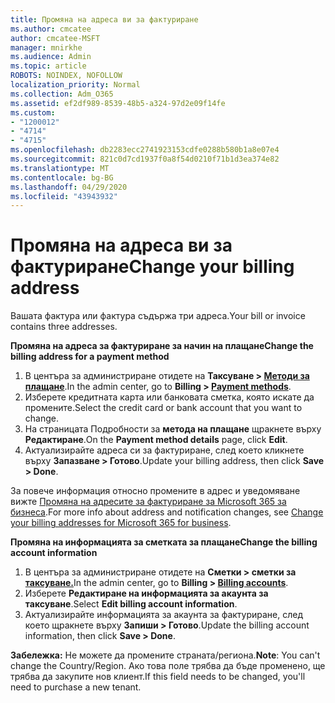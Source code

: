 ```yaml
---
title: Промяна на адреса ви за фактуриране
ms.author: cmcatee
author: cmcatee-MSFT
manager: mnirkhe
ms.audience: Admin
ms.topic: article
ROBOTS: NOINDEX, NOFOLLOW
localization_priority: Normal
ms.collection: Adm_O365
ms.assetid: ef2df989-8539-48b5-a324-97d2e09f14fe
ms.custom:
- "1200012"
- "4714"
- "4715"
ms.openlocfilehash: db2283ecc2741923153cdfe0288b580b1a8e07e4
ms.sourcegitcommit: 821c0d7cd1937f0a8f54d0210f71b1d3ea374e82
ms.translationtype: MT
ms.contentlocale: bg-BG
ms.lasthandoff: 04/29/2020
ms.locfileid: "43943932"
---
```

# <a name="change-your-billing-address"></a><span data-ttu-id="815d4-102">Промяна на адреса ви за фактуриране</span><span class="sxs-lookup"><span data-stu-id="815d4-102">Change your billing address</span></span>

<span data-ttu-id="815d4-103">Вашата фактура или фактура съдържа три адреса.</span><span class="sxs-lookup"><span data-stu-id="815d4-103">Your bill or invoice contains three addresses.</span></span>

<span data-ttu-id="815d4-104">**Промяна на адреса за фактуриране за начин на плащане**</span><span class="sxs-lookup"><span data-stu-id="815d4-104">**Change the billing address for a payment method**</span></span>

1. <span data-ttu-id="815d4-105">В центъра за администриране отидете на **Таксуване > [Методи за плащане](https://go.microsoft.com/fwlink/p/?linkid=2018806)**.</span><span class="sxs-lookup"><span data-stu-id="815d4-105">In the admin center, go to **Billing > [Payment methods](https://go.microsoft.com/fwlink/p/?linkid=2018806)**.</span></span>
2. <span data-ttu-id="815d4-106">Изберете кредитната карта или банковата сметка, която искате да промените.</span><span class="sxs-lookup"><span data-stu-id="815d4-106">Select the credit card or bank account that you want to change.</span></span>
3. <span data-ttu-id="815d4-107">На страницата Подробности за **метода на плащане** щракнете върху **Редактиране**.</span><span class="sxs-lookup"><span data-stu-id="815d4-107">On the **Payment method details** page, click **Edit**.</span></span>
4. <span data-ttu-id="815d4-108">Актуализирайте адреса си за фактуриране, след което кликнете върху **Запазване > Готово**.</span><span class="sxs-lookup"><span data-stu-id="815d4-108">Update your billing address, then click **Save > Done**.</span></span>

<span data-ttu-id="815d4-109">За повече информация относно промените в адрес и уведомяване вижте [Промяна на адресите за фактуриране за Microsoft 365 за бизнеса](https://docs.microsoft.com/microsoft-365/commerce/billing-and-payments/change-your-billing-addresses?view=o365-worldwide).</span><span class="sxs-lookup"><span data-stu-id="815d4-109">For more info about address and notification changes, see [Change your billing addresses for Microsoft 365 for business](https://docs.microsoft.com/microsoft-365/commerce/billing-and-payments/change-your-billing-addresses?view=o365-worldwide).</span></span>

<span data-ttu-id="815d4-110">**Промяна на информацията за сметката за плащане**</span><span class="sxs-lookup"><span data-stu-id="815d4-110">**Change the billing account information**</span></span>

1. <span data-ttu-id="815d4-111">В центъра за администриране отидете на **Сметки > сметки за [таксуване.](https://admin.microsoft.com/Adminportal/Home?source=applauncher#/BillingAccounts/billing-accounts)**</span><span class="sxs-lookup"><span data-stu-id="815d4-111">In the admin center, go to **Billing > [Billing accounts](https://admin.microsoft.com/Adminportal/Home?source=applauncher#/BillingAccounts/billing-accounts)**.</span></span>
2. <span data-ttu-id="815d4-112">Изберете **Редактиране на информацията за акаунта за таксуване**.</span><span class="sxs-lookup"><span data-stu-id="815d4-112">Select **Edit billing account information**.</span></span>
3. <span data-ttu-id="815d4-113">Актуализирайте информацията за акаунта за фактуриране, след което щракнете върху **Запиши > Готово**.</span><span class="sxs-lookup"><span data-stu-id="815d4-113">Update the billing account information, then click **Save > Done**.</span></span>

<span data-ttu-id="815d4-114">**Забележка:** Не можете да промените страната/региона.</span><span class="sxs-lookup"><span data-stu-id="815d4-114">**Note**: You can't change the Country/Region.</span></span> <span data-ttu-id="815d4-115">Ако това поле трябва да бъде променено, ще трябва да закупите нов клиент.</span><span class="sxs-lookup"><span data-stu-id="815d4-115">If this field needs to be changed, you'll need to purchase a new tenant.</span></span>
